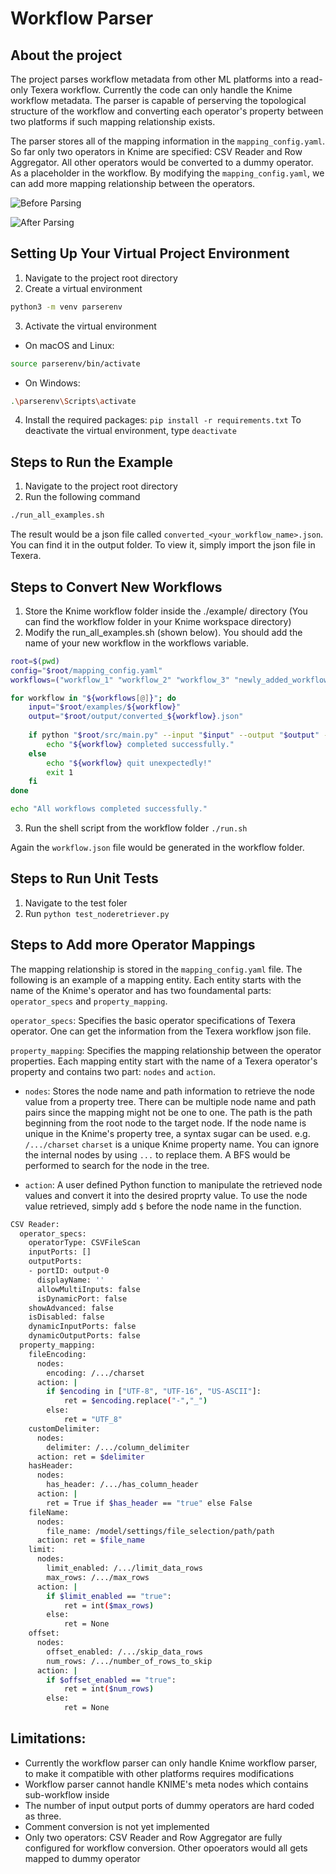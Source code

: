 # Workflow Parser
## About the project
The project parses workflow metadata from other ML platforms into a read-only Texera workflow. Currently the code can only handle the Knime workflow metadata. The parser is capable of perserving the topological structure of the workflow and converting each operator's property between two platforms if such mapping relationship exists.

The parser stores all of the mapping information in the `mapping_config.yaml`. So far only two operators in Knime are specified: CSV Reader and Row Aggregator. All other operators would be converted to a dummy operator. As a placeholder in the workflow. By modifying the `mapping_config.yaml`, we can add more mapping relationship between the operators.

![Before Parsing](https://drive.google.com/uc?export=view&id=1LPGWyVk0HHzF9yG-acMJyXJtPyxtbu5N "Before Parsing")

![After Parsing](https://drive.google.com/uc?export=view&id=1LYn-x7qhNj8nblvipJN2CJKepyNWFjbU "After Parsing")

## Setting Up Your Virtual Project Environment
1. Navigate to the project root directory
2. Create a virtual environment

```bash
python3 -m venv parserenv
```
3. Activate the virtual environment
* On macOS and Linux:
```bash
source parserenv/bin/activate
```
* On Windows:
```bash
.\parserenv\Scripts\activate
```
4. Install the required packages: `pip install -r requirements.txt`
To deactivate the virtual environment, type `deactivate`

## Steps to Run the Example
1. Navigate to the project root directory
2. Run the following command 
```bash
./run_all_examples.sh
```
The result would be a json file called `converted_<your_workflow_name>.json`. You can find it in the output folder. To view it, simply import the json file in Texera.

## Steps to Convert New Workflows
1. Store the Knime workflow folder inside the ./example/ directory (You can find the workflow folder in your Knime workspace directory)
2. Modify the run_all_examples.sh (shown below). You should add the name of your new workflow in the workflows variable. 
```bash
root=$(pwd)
config="$root/mapping_config.yaml"
workflows=("workflow_1" "workflow_2" "workflow_3" "newly_added_workflow")

for workflow in "${workflows[@]}"; do
    input="$root/examples/${workflow}"
    output="$root/output/converted_${workflow}.json"
    
    if python "$root/src/main.py" --input "$input" --output "$output" --config "$config"; then
        echo "${workflow} completed successfully."
    else
        echo "${workflow} quit unexpectedly!"
        exit 1
    fi
done

echo "All workflows completed successfully."
```
3. Run the shell script from the workflow folder `./run.sh`

Again the `workflow.json` file would be generated in the workflow folder.

## Steps to Run Unit Tests
1. Navigate to the test foler
2. Run `python test_noderetriever.py`

## Steps to Add more Operator Mappings
The mapping relationship is stored in the `mapping_config.yaml` file. The following is an example of a mapping entity. Each entity starts with the name of the Knime's operator and has two foundamental parts: `operator_specs` and `property_mapping`.

`operator_specs`: Specifies the basic operator specifications of Texera operator. One can get the information from the Texera workflow json file.

`property_mapping`: Specifies the mapping relationship between the operator properties. Each mapping entity start with the name of a Texera operator's property and contains two part: `nodes` and `action`.
* `nodes`: Stores the node name and path information to retrieve the node value from a property tree. There can be multiple node name and path pairs since the mapping might not be one to one. The path is the path beginning from the root node to the target node. If the node name is unique in the Knime's property tree, a syntax sugar can be used. e.g. `/.../charset` `charset` is a unique Knime property name. You can ignore the internal nodes by using `...` to replace them. A BFS would be performed to search for the node in the tree. 

* `action`: A user defined Python function to manipulate the retrieved node values and convert it into the desired proprty value. To use the node value retrieved, simply add `$` before the node name in the function.  

```bash
CSV Reader:
  operator_specs:
    operatorType: CSVFileScan
    inputPorts: []
    outputPorts:
    - portID: output-0
      displayName: ''
      allowMultiInputs: false
      isDynamicPort: false
    showAdvanced: false
    isDisabled: false
    dynamicInputPorts: false
    dynamicOutputPorts: false
  property_mapping:
    fileEncoding:
      nodes:
        encoding: /.../charset
      action: |
        if $encoding in ["UTF-8", "UTF-16", "US-ASCII"]:
            ret = $encoding.replace("-","_")
        else:
            ret = "UTF_8"
    customDelimiter:
      nodes:
        delimiter: /.../column_delimiter
      action: ret = $delimiter
    hasHeader:
      nodes:
        has_header: /.../has_column_header
      action: |
        ret = True if $has_header == "true" else False
    fileName:
      nodes:
        file_name: /model/settings/file_selection/path/path
      action: ret = $file_name
    limit:
      nodes:
        limit_enabled: /.../limit_data_rows
        max_rows: /.../max_rows
      action: |
        if $limit_enabled == "true":
            ret = int($max_rows)
        else:
            ret = None
    offset:
      nodes:
        offset_enabled: /.../skip_data_rows
        num_rows: /.../number_of_rows_to_skip
      action: |
        if $offset_enabled == "true":
            ret = int($num_rows)
        else:
            ret = None
```
## Limitations:
* Currently the workflow parser can only handle Knime workflow parser, to make it compatible with other platforms requires modifications
*  Workflow parser cannot handle KNIME's meta nodes which contains sub-workflow inside
* The number of input output ports of dummy operators are hard coded as three. 
* Comment conversion is not yet implemented
* Only two operators: CSV Reader and Row Aggregator are fully configured for workflow conversion. Other opoerators would all gets mapped to dummy operator